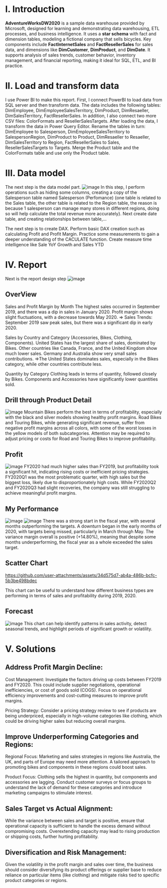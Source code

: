 # I. Introduction

**AdventureWorksDW2020** is a sample data warehouse provided by Microsoft, designed for learning and demonstrating data warehousing, ETL processes, and business intelligence. It uses a **star schema** with fact and dimension tables, modeling a fictional company that sells bicycles. Key components include **FactInternetSales** and **FactResellerSales** for sales data, and dimensions like **DimCustomer**, **DimProduct**, and **DimDate**. It supports analysis of sales trends, customer behavior, inventory management, and financial reporting, making it ideal for SQL, ETL, and BI practice.

# II. Load and transform data

I use Power BI to make this report. First, I connect PowerBI to load data from SQL server and then transform data. The data includes the following tables: DimEmployee, DimEmployeeSalesTerritory, DimProduct, DimResaeller, DimSalesTerritory, FactResellerSales. In addition, I also connect two more CSV files: ColorFormats and ResellerSalesTargets. After loading the data, I transform the data in Power Query Editor. Rename the tables in turn: DimEmployee to Salesperson, DimEmployeeSalesTerritory to SalespersonRegion, DimProduct to Product, DimResaeller to Resaeller, DimSalesTerritory to Region, FactResellerSales to Sales, ResellerSalesTargets to Targets. Merge the Product table and the ColorFormats table and use only the Product table. 

# III. Data model

The next step is the data model part.
![image](https://github.com/user-attachments/assets/1a93c016-3927-4394-8de9-5b5d0ee78f3e)
In this step, I perform operations such as hiding some columns, creating a copy of the Salesperson table named Salesperson (Perfomance) {one table is related to the Sales table, the other table is related to the Region table, the reason is because 1 salesperson can manage many stores in different regions, doing so will help calculate the total revenue more accurately}. Next create date table, and creating relationships between table,...

The next step is to create DAX. Perform basic DAX creation such as calculating Profit and Profit Margin. Practice some measurements to gain a deeper understanding of the CACULATE function. Create measure time intelligence like Sale YoY Growth and Sales YTD

# IV. Report

Next is the report design step
![image](https://github.com/user-attachments/assets/62291086-3b85-4fb0-859b-4056060e771e)

## OverView 

Sales and Profit Margin by Month
  The highest sales occurred in September 2019, and there was a dip in sales in January 2020.
  Profit margin shows slight fluctuations, with a decrease towards May 2020.
  => Sales Trends: September 2019 saw peak sales, but there was a significant dip in early 2020.

Sales by Country and Category (Accessories, Bikes, Clothing, Components). 
  United States has the largest share of sales, dominated by Bikes.
  Other countries like Canada, France, and the United Kingdom show much lower sales.
  Germany and Australia show very small sales contributions.
  =>The United States dominates sales, especially in the Bikes category, while other countries contribute less.

Quantity by Category
  Clothing leads in terms of quantity, followed closely by Bikes.
  Components and Accessories have significantly lower quantities sold.

## Drill through Product Detail
![image](https://github.com/user-attachments/assets/80753e2f-9d45-4f19-98d2-cbe29727db6b)
Mountain Bikes perform the best in terms of profitability, especially with the black and silver models showing healthy profit margins.
Road Bikes and Touring Bikes, while generating significant revenue, suffer from negative profit margins across all colors, with some of the worst losses in the yellow models of both subcategories.
Attention may be required to adjust pricing or costs for Road and Touring Bikes to improve profitability.

## Profit
![image](https://github.com/user-attachments/assets/54c7c2ff-003f-43a9-93fe-dd8d94a5d959)
FY2020 had much higher sales than FY2019, but profitability took a significant hit, indicating rising costs or inefficient pricing strategies.
FY2020Q1 was the most problematic quarter, with high sales but the biggest loss, likely due to disproportionately high costs.
While FY2020Q2 and FY2020Q3 had slight recoveries, the company was still struggling to achieve meaningful profit margins.

## My Performance
![image](https://github.com/user-attachments/assets/4d0e79e0-2d74-4872-a5d2-28918093c34d)
![image](https://github.com/user-attachments/assets/acd369f9-d238-4771-af5f-4eda77fd1b6d)
There was a strong start in the fiscal year, with several months outperforming the targets.
A downturn began in the early months of 2020, with targets being missed, particularly in March through May.
The variance margin overall is positive (+14.80%), meaning that despite some months underperforming, the fiscal year as a whole exceeded the sales target.


## Scatter Chart

https://github.com/user-attachments/assets/34d575d7-ab4a-486b-bcfc-5b3be498bdec

This chart can be useful to understand how different business types are performing in terms of sales and profitability during 2019, 2020.

## Forecast 
![image](https://github.com/user-attachments/assets/1d1dc24a-5af2-469a-8569-06f0ec626622)
This chart can help identify patterns in sales activity, detect seasonal trends, and highlight periods of significant growth or volatility.
  
# V. Solutions

## Address Profit Margin Decline:

Cost Management: Investigate the factors driving up costs between FY2019 and FY2020. This could include supplier negotiations, operational inefficiencies, or cost of goods sold (COGS). Focus on operational efficiency improvements and cost-cutting measures to improve profit margins.

Pricing Strategy: Consider a pricing strategy review to see if products are being underpriced, especially in high-volume categories like clothing, which could be driving higher sales but reducing overall margins.

## Improve Underperforming Categories and Regions:

Regional Focus: Marketing and sales strategies in regions like Australia, the UK, and parts of Europe may need more attention. A tailored approach to promoting bikes and components in these regions could boost sales.

Product Focus: Clothing sells the highest in quantity, but components and accessories are lagging. Conduct customer surveys or focus groups to understand the lack of demand for these categories and introduce marketing campaigns to stimulate interest.

## Sales Target vs Actual Alignment:

While the variance between sales and target is positive, ensure that operational capacity is sufficient to handle the excess demand without compromising costs. Overextending capacity may lead to rising production or shipping costs, further hurting profitability.

## Diversification and Risk Management:

Given the volatility in the profit margin and sales over time, the business should consider diversifying its product offerings or supplier base to reduce reliance on particular items (like clothing) and mitigate risks tied to specific product categories or regions.
